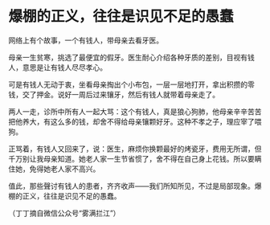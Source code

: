 # 爆棚的正义，往往是识见不足的愚蠢

网络上有个故事，一个有钱人，带母亲去看牙医。 

母亲一生贫寒，挑选了最便宜的假牙。医生耐心介绍各种牙质的差别，目视有钱人，意思是让有钱人尽尽孝心。 

可是有钱人无动于衷，坐看母亲掏出个小布包，一层一层地打开，拿出积攒的零钱，交了押金。说好一周后过来镶牙，然后有钱人就带着母亲走了。 

两人一走，诊所中所有人一起大骂：这个有钱人，真是狼心狗肺，他母亲辛辛苦苦把他养大，有这么多的钱，却舍不得给母亲镶颗好牙。这种不孝之子，理应宰了喂狗。 

正骂着，有钱人又回来了，说：医生，麻烦你换颗最好的烤瓷牙，费用无所谓，但千万别让我母亲知道。她老人家一生节省惯了，舍不得在自己身上花钱。所以要瞒住她，免得她老人家不高兴。 

值此，那些聲讨有钱人的患者，齐齐收声——我们所知所见，不过是局部现象。爆棚的正义，往往是识见不足的愚蠢。 

（丁丁摘自微信公众号“雾满拦江”）